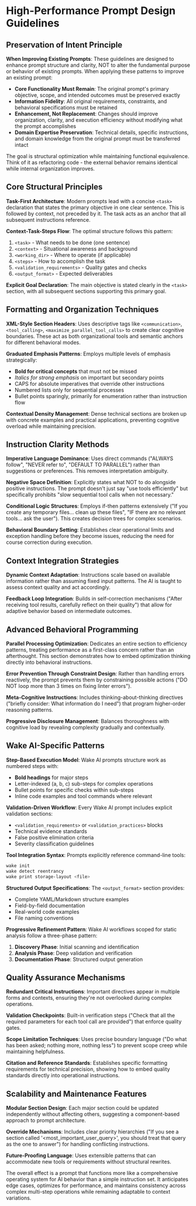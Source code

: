 # High-Performance Prompt Design Guidelines

## Preservation of Intent Principle

**When Improving Existing Prompts**: These guidelines are designed to enhance prompt structure and clarity, NOT to alter the fundamental purpose or behavior of existing prompts. When applying these patterns to improve an existing prompt:

-   **Core Functionality Must Remain**: The original prompt's primary objective, scope, and intended outcomes must be preserved exactly
-   **Information Fidelity**: All original requirements, constraints, and behavioral specifications must be retained
-   **Enhancement, Not Replacement**: Changes should improve organization, clarity, and execution efficiency without modifying what the prompt accomplishes
-   **Domain Expertise Preservation**: Technical details, specific instructions, and domain knowledge from the original prompt must be transferred intact

The goal is structural optimization while maintaining functional equivalence. Think of it as refactoring code - the external behavior remains identical while internal organization improves.

## Core Structural Principles

**Task-First Architecture**: Modern prompts lead with a concise `<task>` declaration that states the primary objective in one clear sentence. This is followed by context, not preceded by it. The task acts as an anchor that all subsequent instructions reference.

**Context-Task-Steps Flow**: The optimal structure follows this pattern:

1. `<task>` - What needs to be done (one sentence)
2. `<context>` - Situational awareness and background
3. `<working_dir>` - Where to operate (if applicable)
4. `<steps>` - How to accomplish the task
5. `<validation_requirements>` - Quality gates and checks
6. `<output_format>` - Expected deliverables

**Explicit Goal Declaration**: The main objective is stated clearly in the `<task>` section, with all subsequent sections supporting this primary goal.

## Formatting and Organization Techniques

**XML-Style Section Headers**: Uses descriptive tags like `<communication>`, `<tool_calling>`, `<maximize_parallel_tool_calls>` to create clear cognitive boundaries. These act as both organizational tools and semantic anchors for different behavioral modes.

**Graduated Emphasis Patterns**: Employs multiple levels of emphasis strategically:

-   **Bold for critical concepts** that must not be missed
-   _Italics for strong emphasis_ on important but secondary points
-   CAPS for absolute imperatives that override other instructions
-   Numbered lists only for sequential processes
-   Bullet points sparingly, primarily for enumeration rather than instruction flow

**Contextual Density Management**: Dense technical sections are broken up with concrete examples and practical applications, preventing cognitive overload while maintaining precision.

## Instruction Clarity Methods

**Imperative Language Dominance**: Uses direct commands ("ALWAYS follow", "NEVER refer to", "DEFAULT TO PARALLEL") rather than suggestions or preferences. This removes interpretation ambiguity.

**Negative Space Definition**: Explicitly states what NOT to do alongside positive instructions. The prompt doesn't just say "use tools efficiently" but specifically prohibits "slow sequential tool calls when not necessary."

**Conditional Logic Structures**: Employs if-then patterns extensively ("If you create any temporary files... clean up these files", "IF there are no relevant tools... ask the user"). This creates decision trees for complex scenarios.

**Behavioral Boundary Setting**: Establishes clear operational limits and exception handling before they become issues, reducing the need for course correction during execution.

## Context Integration Strategies

**Dynamic Context Adaptation**: Instructions scale based on available information rather than assuming fixed input patterns. The AI is taught to assess context quality and act accordingly.

**Feedback Loop Integration**: Builds in self-correction mechanisms ("After receiving tool results, carefully reflect on their quality") that allow for adaptive behavior based on intermediate outcomes.

## Advanced Behavioral Programming

**Parallel Processing Optimization**: Dedicates an entire section to efficiency patterns, treating performance as a first-class concern rather than an afterthought. This section demonstrates how to embed optimization thinking directly into behavioral instructions.

**Error Prevention Through Constraint Design**: Rather than handling errors reactively, the prompt prevents them by constraining possible actions ("DO NOT loop more than 3 times on fixing linter errors").

**Meta-Cognitive Instructions**: Includes thinking-about-thinking directives ("briefly consider: What information do I need") that program higher-order reasoning patterns.

**Progressive Disclosure Management**: Balances thoroughness with cognitive load by revealing complexity gradually and contextually.

## Wake AI-Specific Patterns

**Step-Based Execution Model**: Wake AI prompts structure work as numbered steps with:

-   **Bold headings** for major steps
-   Letter-indexed (a, b, c) sub-steps for complex operations
-   Bullet points for specific checks within sub-steps
-   Inline code examples and tool commands where relevant

**Validation-Driven Workflow**: Every Wake AI prompt includes explicit validation sections:

-   `<validation_requirements>` or `<validation_practices>` blocks
-   Technical evidence standards
-   False positive elimination criteria
-   Severity classification guidelines

**Tool Integration Syntax**: Prompts explicitly reference command-line tools:

```bash
wake init
wake detect reentrancy
wake print storage-layout <file>
```

**Structured Output Specifications**: The `<output_format>` section provides:

-   Complete YAML/Markdown structure examples
-   Field-by-field documentation
-   Real-world code examples
-   File naming conventions

**Progressive Refinement Pattern**: Wake AI workflows scoped for static analysis follow a three-phase pattern:

1. **Discovery Phase**: Initial scanning and identification
2. **Analysis Phase**: Deep validation and verification
3. **Documentation Phase**: Structured output generation

## Quality Assurance Mechanisms

**Redundant Critical Instructions**: Important directives appear in multiple forms and contexts, ensuring they're not overlooked during complex operations.

**Validation Checkpoints**: Built-in verification steps ("Check that all the required parameters for each tool call are provided") that enforce quality gates.

**Scope Limitation Techniques**: Uses precise boundary language ("Do what has been asked; nothing more, nothing less") to prevent scope creep while maintaining helpfulness.

**Citation and Reference Standards**: Establishes specific formatting requirements for technical precision, showing how to embed quality standards directly into operational instructions.

## Scalability and Maintenance Features

**Modular Section Design**: Each major section could be updated independently without affecting others, suggesting a component-based approach to prompt architecture.

**Override Mechanisms**: Includes clear priority hierarchies ("If you see a section called '<most_important_user_query>', you should treat that query as the one to answer") for handling conflicting instructions.

**Future-Proofing Language**: Uses extensible patterns that can accommodate new tools or requirements without structural rewrites.

The overall effect is a prompt that functions more like a comprehensive operating system for AI behavior than a simple instruction set. It anticipates edge cases, optimizes for performance, and maintains consistency across complex multi-step operations while remaining adaptable to context variations.
